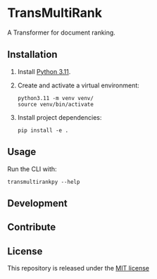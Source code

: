 # TransMultiRank

A Transformer for document ranking.

## Installation

1. Install [Python 3.11](https://python.org/downloads/).
2. Create and activate a virtual environment:

   ```shell
   python3.11 -m venv venv/
   source venv/bin/activate
   ```

3. Install project dependencies:

   ```shell
   pip install -e .
   ```

## Usage

Run the CLI with:

```shell
transmultirankpy --help
```

## Development

## Contribute

## License

This repository is released under the [MIT license](LICENSE)
